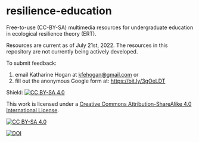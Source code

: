 # resilience-education
Free-to-use (CC-BY-SA) multimedia resources for undergraduate education in ecological resilience theory (ERT).

Resources are current as of July 21st, 2022. The resources in this repository are not currently being actively developed.

To submit feedback: 
1) email Katharine Hogan at kfehogan@gmail.com
or
2) fill out the anonymous Google form at: https://bit.ly/3gOeLDT

Shield: [![CC BY-SA 4.0][cc-by-sa-shield]][cc-by-sa]

This work is licensed under a
[Creative Commons Attribution-ShareAlike 4.0 International License][cc-by-sa].

[![CC BY-SA 4.0][cc-by-sa-image]][cc-by-sa]

[cc-by-sa]: http://creativecommons.org/licenses/by-sa/4.0/
[cc-by-sa-image]: https://licensebuttons.net/l/by-sa/4.0/88x31.png
[cc-by-sa-shield]: https://img.shields.io/badge/License-CC%20BY--SA%204.0-lightgrey.svg

[![DOI](https://zenodo.org/badge/459705031.svg)](https://zenodo.org/badge/latestdoi/459705031)
